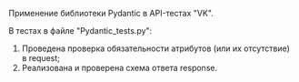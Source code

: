 Применение библиотеки Pydantic в API-тестах "VK".

В тестах в файле "Pydantic_tests.py":

1. Проведена проверка обязательности атрибутов (или их отсутствие) в request;
2. Реализована и проверена схема ответа response.
